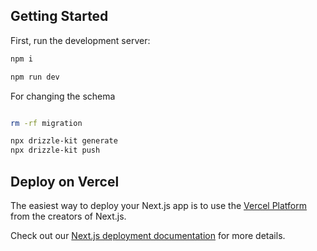 ## Getting Started

First, run the development server:

```bash
npm i 

npm run dev
```

For changing the schema
```bash

rm -rf migration

npx drizzle-kit generate
npx drizzle-kit push
```

## Deploy on Vercel

The easiest way to deploy your Next.js app is to use the [Vercel Platform](https://vercel.com/new?utm_medium=default-template&filter=next.js&utm_source=create-next-app&utm_campaign=create-next-app-readme) from the creators of Next.js.

Check out our [Next.js deployment documentation](https://nextjs.org/docs/deployment) for more details.
